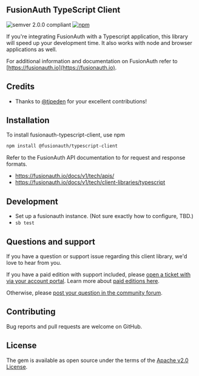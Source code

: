 ## FusionAuth TypeScript Client 
![semver 2.0.0 compliant](http://img.shields.io/badge/semver-2.0.0-brightgreen.svg?style=flat-square) [![npm](https://img.shields.io/npm/v/@fusionauth/typescript-client?style=flat-square)](https://www.npmjs.com/package/@fusionauth/typescript-client)

If you're integrating FusionAuth with a Typescript application, this library will speed up your development time. It also works with node and browser applications as well.

For additional information and documentation on FusionAuth refer to [https://fusionauth.io](https://fusionauth.io).

## Credits
* Thanks to [@tjpeden](https://github.com/tjpeden) for your excellent contributions!

## Installation
To install fusionauth-typescript-client, use npm

```bash
npm install @fusionauth/typescript-client
```

Refer to the FusionAuth API documentation to for request and response formats. 
* https://fusionauth.io/docs/v1/tech/apis/
* https://fusionauth.io/docs/v1/tech/client-libraries/typescript

## Development

* Set up a fusionauth instance. (Not sure exactly how to configure, TBD.)
* `sb test`

## Questions and support

If you have a question or support issue regarding this client library, we'd love to hear from you.

If you have a paid edition with support included, please [open a ticket with via your account portal](https://account.fusionauth.io/account/support/). Learn more about [paid editions here](https://fusionauth.io/pricing/).

Otherwise, please [post your question in the community forum](https://fusionauth.io/community/forum/).

## Contributing

Bug reports and pull requests are welcome on GitHub.

## License

The gem is available as open source under the terms of the [Apache v2.0 License](https://opensource.org/licenses/Apache-2.0).

